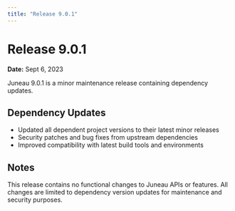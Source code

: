 ```yaml
---
title: "Release 9.0.1"
---
```


# Release 9.0.1

**Date:** Sept 6, 2023

Juneau 9.0.1 is a minor maintenance release containing dependency updates.

## Dependency Updates

- Updated all dependent project versions to their latest minor releases
- Security patches and bug fixes from upstream dependencies
- Improved compatibility with latest build tools and environments

## Notes

This release contains no functional changes to Juneau APIs or features.
All changes are limited to dependency version updates for maintenance and security purposes.

